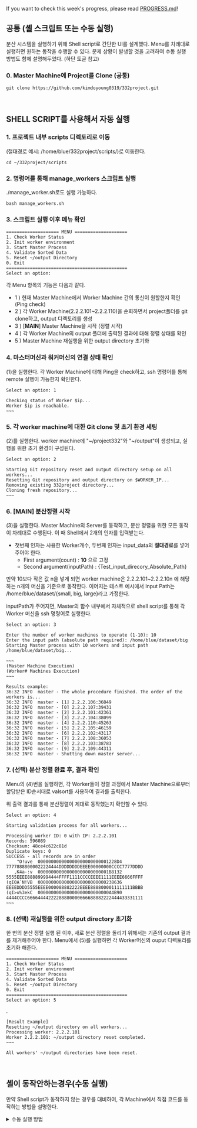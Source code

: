 If you want to check this week's progress, please read [PROGRESS.md](https://github.com/kimdoyoung0319/332project/blob/main/PROGRESS.md)!

## 공통 (셸 스크립트 또는 수동 실행)
분산 시스템을 실행하기 위해 Shell script로 간단한 UI를 설계했다. Menu를 차례대로 실행하면 원하는 동작을 수행할 수 있다. 
문제 상황이 발생할 것을 고려하여 수동 실행 방법도 함께 설명해두었다. (하단 토글 참고)

### 0. Master Machine에 Project를 Clone (공통)
```
git clone https://github.com/kimdoyoung0319/332project.git
```    
&nbsp;   

## SHELL SCRIPT를 사용해서 자동 실행

### 1. 프로젝트 내부 scripts 디렉토리로 이동
(절대경로 예시: /home/blue/332project/scripts/)로 이동한다.

    cd ~/332project/scripts

### 2. 명령어를 통해 manage_workers 스크립트 실행
./manage_worker.sh로도 실행 가능하다. 

    bash manage_workers.sh

### 3. 스크립트 실행 이후 메뉴 확인
    ==================== MENU ====================
    1. Check Worker Status
    2. Init worker environment
    3. Start Master Process
    4. Validate Sorted Data
    5. Reset ~/output Directory
    0. Exit
    ==============================================
    Select an option:

각 Menu 항목의 기능은 다음과 같다.
   - 1 ) 현재 Master Machine에서 Worker Machine 간의 통신이 원할한지 확인 (Ping check)
   - 2 ) 각 Worker Machine(2.2.2.101~2.2.2.110)을 순회하면서 project폴더를 git clone하고, output 디렉토리를 생성
   - 3 ) [**MAIN**] Master Machine을 시작 (정렬 시작)
   - 4 ) 각 Worker Machine의 output 폴더에 출력된 결과에 대해 정렬 상태를 확인
   - 5 ) Master Machine 재실행을 위한 output directory 초기화

### 4. 마스터머신과 워커머신의 연결 상태 확인
(1)을 실행한다. 각 Worker Machine에 대해 Ping을 check하고, ssh 명령어를 통해 remote 실행이 가능한지 확인한다.
    
    Select an option: 1

    Checking status of Worker $ip...
    Worker $ip is reachable.
    ~~~

### 5. 각 worker machine에 대한 Git clone 및 초기 환경 세팅
(2)를 실행한다. worker machine에 "\~/project332"와 "\~/output"이 생성되고, 실행을 위한 초기 환경이 구성된다. 

    Select an option: 2 

    Starting Git repository reset and output directory setup on all workers...
    Resetting Git repository and output directory on $WORKER_IP...
    Removing existing 332project directory...
    Cloning fresh repository...
    ~~~

### 6. [MAIN] 분산정렬 시작 
(3)을 실행한다. Master Machine의 Server를 동작하고, 분산 정렬을 위한 모든 동작이 차례대로 수행된다. 
이 때 Shell에서 2개의 인자를 입력받는다. 
- 첫번째 인자는 사용한 Worker개수, 두번째 인자는 input_data의 **절대경로**를 넣어주어야 한다. 
  - First argument(count) : **10** 으로 고정
  - Second argument(inputPath) : {Test_input_direcory_Absolute_Path}

만약 10보다 작은 값 n을 넣게 되면 worker machine은 2.2.2.101~2.2.2.10n 에 해당하는 n개의 머신을 기준으로 동작한다. 
이어지는 테스트 예시에서 Input Path는 /home/blue/dataset/{small, big, large}라고 가정한다. 

inputPath가 주어지면, Master의 함수 내부에서 자체적으로 shell script를 통해 각 Worker 머신을 ssh 명령어로 실행한다. 
 
    Select an option: 3

    Enter the number of worker machines to operate (1-10): 10 
    Enter the input path (absolute path required): /home/blue/dataset/big
    Starting Master process with 10 workers and input path /home/blue/dataset/big...
    
    ~~~
    (Master Machine Execution)
    (Worker# Machines Execution)
    ~~~
    
    Results example:
    36:32 INFO  master - The whole procedure finished. The order of the workers is...
    36:32 INFO  master - [1] 2.2.2.106:36849
    36:32 INFO  master - [0] 2.2.2.107:39431
    36:32 INFO  master - [2] 2.2.2.101:42361
    36:32 INFO  master - [3] 2.2.2.104:38099
    36:32 INFO  master - [4] 2.2.2.110:45263
    36:32 INFO  master - [5] 2.2.2.105:46159
    36:32 INFO  master - [6] 2.2.2.102:43117
    36:32 INFO  master - [7] 2.2.2.108:36053
    36:32 INFO  master - [8] 2.2.2.103:38783
    36:32 INFO  master - [9] 2.2.2.109:44311
    36:32 INFO  master - Shutting down master server...

### 7. (선택) 분산 정렬 완료 후, 결과 확인
Menu의 (4)번을 실행하면, 각 Worker들이 정렬 과정에서 Master Machine으로부터 할당받은 ID순서대로 valsort를 사용하여 결과를 출력한다.

위 출력 결과를 통해 분산정렬이 제대로 동작했는지 확인할 수 있다.

    Select an option: 4

    Starting validation process for all workers...
    
    Processing worker ID: 0 with IP: 2.2.2.101
    Records: 596089
    Checksum: 48ce4c622c81d
    Duplicate keys: 0
    SUCCESS - all records are in order
        "O!uve  000000000000000000000000001228D4  77778888000022224444DDDDDDDDEEEE00000000CCCC7777DDDD
       ,K4a-:v  000000000000000000000000001B8132  5555EEEE888899994444FFFF1111CCCCEEEE1111EEEE6666FFFF
    (qI0A`N!VB  00000000000000000000000000238636  EEEEDDDD5555EEEE000088882222EEEE8888000011111111BBBB
    (qI>u%3ekC  000000000000000000000000000A4B90  4444CCCC66664444222288880000666688882222444433331111
    ~~~    

### 8. (선택) 재실행을 위한 output directory 초기화
한 번의 분산 정렬 실행 된 이후, 새로 분산 정렬을 돌리기 위해서는 기존의 output 결과를 제거해주어야 한다. 
Menu에서 (5)를 실행하면 각 Worker머신의 ouput 디렉토리를 초기화 해준다. 

    ==================== MENU ====================
    1. Check Worker Status
    2. Init worker environment
    3. Start Master Process
    4. Validate Sorted Data
    5. Reset ~/output Directory
    0. Exit
    ==============================================
    Select an option: 5

.

    [Result Example]
    Resetting ~/output directory on all workers...
    Processing worker: 2.2.2.101
    Worker 2.2.2.101: ~/output directory reset completed.
    ~~~

    All workers' ~/output directories have been reset.


&nbsp;

## 셸이 동작안하는경우(수동 실행)
만약 Shell script가 동작하지 않는 경우를 대비하여, 각 Machine에서 직접 코드를 동작하는 방법을 설명한다. 

<details>
  <summary>수동 실행 방법</summary>

### 1. 전처리 작업

--------------
#### 0. 각 워커머신의 blue directory에서 git cloning한다.

---------
### 2. 마스터

---------

#### 2-1. 프로젝트 디렉토리로 이동한다.(절대경로: /home/blue/332project/)로 이동한다.
    cd /home/blue/332project/
#### 2-2. sbt를 실행한다.
    [blue@vm-1-master 332project]$ sbt
#### 2-3. 마스터 프로젝트로 들어가서 머신을 실행한다.
    sbt:distrobuted-sorting> project master
    sbt:distrobuted-sorting> run 10
#### grpc용 마스터 IP와 포트를 출력하는 것을 확인할 수 있다.
    [info] running master.Main 10
    07:35 INFO  master - Master server listening to 33632 started.
    10.1.25.21:33632 <- 워커 머신을 실행하는데 필요.



### 3. 워커 (10개의 워커에 각각 접속해 실행해주어야함.)

---------


#### 3-1. 프로젝트 디렉토리로 이동한다. (절대경로: /home/blue/332project/)로 이동한다.
    cd /home/blue/332project/
#### 3-2. sbt를 실행한다.
    blue@vm01:~/332project$ sbt
#### 3-3. worker머신을 실행한다. 
- worker 프로젝트로 접근한다.
- 실행 명령어는 "run [MasterIP]:[MasterPort] -I [Inputdir] -O [Outputdir]"다.
- MasterIP와 MasterPort는 마스터를 실행하면 확인할 수 있다.
- Inputdir과 Outputdir은 절대경로를 입력해야한다.

```
sbt:distrobuted-sorting> project worker
sbt:distrobuted-sorting> run 10.1.25.21:33632 -I /home/blue/dataset/small -O /home/blue/output

16:31 INFO  worker - Worker server listening to port 38069 started.
```
#### 모든 워커머신에 대해 실행이 끝나면 분산정렬 시스템이 가동한다.
</details>
